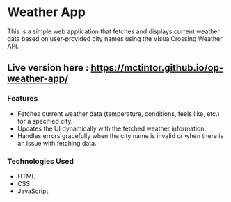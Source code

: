 # Weather App

This is a simple web application that fetches and displays current weather data based on user-provided city names using the VisualCrossing Weather API.

## Live version here : https://mctintor.github.io/op-weather-app/

### Features

- Fetches current weather data (temperature, conditions, feels like, etc.) for a specified city.
- Updates the UI dynamically with the fetched weather information.
- Handles errors gracefully when the city name is invalid or when there is an issue with fetching data.

### Technologies Used

- HTML
- CSS
- JavaScript
